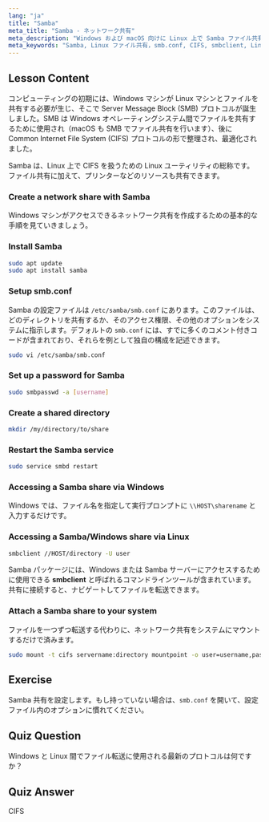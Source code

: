 ```yaml
---
lang: "ja"
title: "Samba"
meta_title: "Samba - ネットワーク共有"
meta_description: "Windows および macOS 向けに Linux 上で Samba ファイル共有を設定する方法を学びます。この初心者向けガイドでは、インストール、設定、共有へのアクセスについて説明します。さあ、始めましょう！"
meta_keywords: "Samba, Linux ファイル共有，smb.conf, CIFS, smbclient, Linux チュートリアル，初心者ガイド"
---
```


## Lesson Content

コンピューティングの初期には、Windows マシンが Linux マシンとファイルを共有する必要が生じ、そこで Server Message Block (SMB) プロトコルが誕生しました。SMB は Windows オペレーティングシステム間でファイルを共有するために使用され（macOS も SMB でファイル共有を行います）、後に Common Internet File System (CIFS) プロトコルの形で整理され、最適化されました。

Samba は、Linux 上で CIFS を扱うための Linux ユーティリティの総称です。ファイル共有に加えて、プリンターなどのリソースも共有できます。

### Create a network share with Samba

Windows マシンがアクセスできるネットワーク共有を作成するための基本的な手順を見ていきましょう。

### Install Samba

```bash
sudo apt update
sudo apt install samba
```

### Setup smb.conf

Samba の設定ファイルは `/etc/samba/smb.conf` にあります。このファイルは、どのディレクトリを共有するか、そのアクセス権限、その他のオプションをシステムに指示します。デフォルトの `smb.conf` には、すでに多くのコメント付きコードが含まれており、それらを例として独自の構成を記述できます。

```bash
sudo vi /etc/samba/smb.conf
```

### Set up a password for Samba

```bash
sudo smbpasswd -a [username]
```

### Create a shared directory

```bash
mkdir /my/directory/to/share
```

### Restart the Samba service

```bash
sudo service smbd restart
```

### Accessing a Samba share via Windows

Windows では、ファイル名を指定して実行プロンプトに `\\HOST\sharename` と入力するだけです。

### Accessing a Samba/Windows share via Linux

```bash
smbclient //HOST/directory -U user
```

Samba パッケージには、Windows または Samba サーバーにアクセスするために使用できる **smbclient** と呼ばれるコマンドラインツールが含まれています。共有に接続すると、ナビゲートしてファイルを転送できます。

### Attach a Samba share to your system

ファイルを一つずつ転送する代わりに、ネットワーク共有をシステムにマウントするだけで済みます。

```bash
sudo mount -t cifs servername:directory mountpoint -o user=username,pass=password
```

## Exercise

Samba 共有を設定します。もし持っていない場合は、`smb.conf` を開いて、設定ファイル内のオプションに慣れてください。

## Quiz Question

Windows と Linux 間でファイル転送に使用される最新のプロトコルは何ですか？

## Quiz Answer

CIFS
